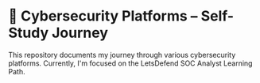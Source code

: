 # 🧠 Cybersecurity Platforms – Self-Study Journey

This repository documents my journey through various cybersecurity platforms. Currently, I'm focused on the LetsDefend SOC Analyst Learning Path.